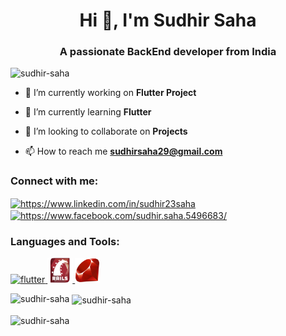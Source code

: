 <h1 align="center">Hi 👋, I'm Sudhir Saha</h1>
<h3 align="center">A passionate BackEnd developer from India</h3>

<p align="left"> <img src="https://komarev.com/ghpvc/?username=sudhir-saha&label=Profile%20views&color=0e75b6&style=flat" alt="sudhir-saha" /> </p>

- 🔭 I’m currently working on **Flutter Project**

- 🌱 I’m currently learning **Flutter**

- 👯 I’m looking to collaborate on **Projects**

- 📫 How to reach me **sudhirsaha29@gmail.com**

<h3 align="left">Connect with me:</h3>
<p align="left">
<a href="https://linkedin.com/in/https://www.linkedin.com/in/sudhir23saha" target="blank"><img align="center" src="https://raw.githubusercontent.com/rahuldkjain/github-profile-readme-generator/master/src/images/icons/Social/linked-in-alt.svg" alt="https://www.linkedin.com/in/sudhir23saha" height="30" width="40" /></a>
<a href="https://fb.com/https://www.facebook.com/sudhir.saha.5496683/" target="blank"><img align="center" src="https://raw.githubusercontent.com/rahuldkjain/github-profile-readme-generator/master/src/images/icons/Social/facebook.svg" alt="https://www.facebook.com/sudhir.saha.5496683/" height="30" width="40" /></a>
</p>

<h3 align="left">Languages and Tools:</h3>
<p align="left"> <a href="https://flutter.dev" target="_blank" rel="noreferrer"> <img src="https://www.vectorlogo.zone/logos/flutterio/flutterio-icon.svg" alt="flutter" width="40" height="40"/> </a> <a href="https://rubyonrails.org" target="_blank" rel="noreferrer"> <img src="https://raw.githubusercontent.com/devicons/devicon/master/icons/rails/rails-original-wordmark.svg" alt="rails" width="40" height="40"/> </a> <a href="https://www.ruby-lang.org/en/" target="_blank" rel="noreferrer"> <img src="https://raw.githubusercontent.com/devicons/devicon/master/icons/ruby/ruby-original.svg" alt="ruby" width="40" height="40"/> </a> </p>

<p><img align="left" src="https://github-readme-stats.vercel.app/api/top-langs?username=sudhir-saha&show_icons=true&locale=en&layout=compact" alt="sudhir-saha" /></p>

<p>&nbsp;<img align="center" src="https://github-readme-stats.vercel.app/api?username=sudhir-saha&show_icons=true&locale=en" alt="sudhir-saha" /></p>

<p><img align="center" src="https://github-readme-streak-stats.herokuapp.com/?user=sudhir-saha&" alt="sudhir-saha" /></p>
